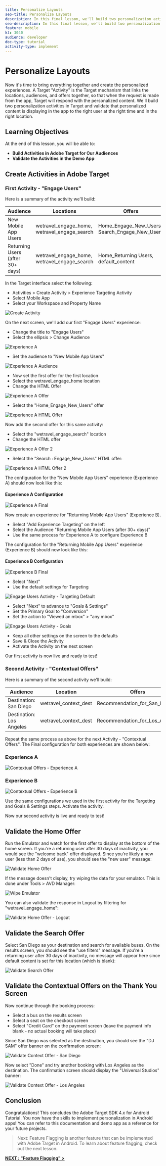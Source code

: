 ```yaml
---
title: Personalize Layouts
seo-title: Personalize Layouts
description: In this final lesson, we'll build two personalization activities in Target for our Audiences. We'll load and display the activities in the app and validate that content is displaying at the right time in the right locations.  
seo-description: In this final lesson, we'll build two personalization activities in Target for our Audiences. We'll load and display the activities in the app and validate that content is displaying at the right time in the right locations.
feature: mobile
kt: 3040
audience: developer
doc-type: tutorial
activity-type: implement
---
```


# Personalize Layouts

Now it's time to bring everything together and create the personalized experiences. A Target "Activity" is the Target mechanism that links the locations, audiences, and offers together, so that when the request is made from the app, Target will respond with the personalized content. We'll build two personalization activities in Target and validate that personalized content is displaying in the app to the right user at the right time and in the right location.

## Learning Objectives

At the end of this lesson, you will be able to:

* **Build Activities in Adobe Target for Our Audiences**
* **Validate the Activities in the Demo App**

## Create Activities in Adobe Target

### First Activity - "Engage Users"

Here is a summary of the activity we'll build:

| Audience | Locations | Offers |
|---|---|---|
| New Mobile App Users | wetravel_engage_home, wetravel_engage_search | Home_Engage_New_Users, Search_Engage_New_Users |
| Returning Users (after 30+ days) | wetravel_engage_home, wetravel_engage_search | Home_Returning Users, default_content |

In the Target interface select the following:

* Activities > Create Activity > Experience Targeting Activity
* Select Mobile App
* Select your Workspace and Property Name

![Create Activity](assets/activity_create.jpg)

On the next screen, we'll add our first "Engage Users" experience:

* Change the title to "Engage Users"
* Select the ellipsis > Change Audience

![Experience A](assets/activity_engage_users_a.jpg)

* Set the audience to "New Mobile App Users"

![Experience A Audience](assets/activity_engage_users_a_audience.jpg)

* Now set the first offer for the first location
* Select the wetravel_engage_home location
* Change the HTML Offer

![Experience A Offer](assets/activity_engage_users_a_offer.jpg)

* Select the "Home_Engage_New_Users" offer

![Experience A HTML Offer](assets/activity_engage_users_a_html_offer.jpg)

Now add the second offer for this same activity:

* Select the "wetravel_engage_search" location
* Change the HTML offer

![Experience A Offer 2](assets/activity_engage_users_a_offer2.jpg)

* Select the "Search : Engage_New_Users" HTML offer:

![Experience A HTML Offer 2](assets/activity_engage_users_a_html_offer2.jpg)

The configuration for the "New Mobile App Users" experience (Experience A) should now look like this:

#### Experience A Configuration

![Experience A Final](assets/activity_engage_users_a_final.jpg)

Now create an experience for "Returning Mobile App Users" (Experience B).

* Select "Add Experience Targeting" on the left
* Select the Audience "Returning Mobile App Users (after 30+ days)"
* Use the same process for Experience A to configure Experience B

The configuration for the "Returning Mobile App Users" experience (Experience B) should now look like this:

#### Experience B Configuration

![Experience B Final](assets/activity_engage_users_b_final.jpg)

* Select "Next"
* Use the default settings for Targeting

![Engage Users Activity - Targeting Default](assets/activity_engage_users_targeting.jpg)

* Select "Next" to advance to "Goals & Settings"
* Set the Primary Goal to "Conversion"
* Set the action to "Viewed an mbox" > "any mbox"

![Engage Users Activity - Goals](assets/activity_engage_users_goals.jpg)

* Keep all other settings on the screen to the defaults
* Save & Close the Activity
* Activate the Activity on the next screen

Our first activity is now live and ready to test!

### Second Activity - "Contextual Offers"

Here is a summary of the second activity we'll build:

| Audience | Location | Offers |
| --- | --- | --- |
| Destination: San Diego | wetravel_context_dest | Recommendation_for_San_Diego |
| Destination: Los Angeles | wetravel_context_dest | Recommendation_for_Los_Angeles |

Repeat the same process as above for the next Activity - "Contextual Offers". The Final configuration for both experiences are shown below:

### Experience A

![Contextual Offers - Experience A](assets/activity_contextual_a_final.jpg)

### Experience B

![Contextual Offers - Experience B](assets/activity_contextual_b_final.jpg)

Use the same configurations we used in the first activity for the Targeting and Goals & Settings steps. Activate the activity.

Now our second activity is live and ready to test!

## Validate the Home Offer

Run the Emulator and watch for the first offer to display at the bottom of the home screen. If you're a returning user after 30 days of inactivity, you would see the "welcome back" offer displayed. Since you're likely a new user (less than 2 days of use), you should see the "new user" message:

![Validate Home Offer](assets/layout_home_validate.jpg)

If the message doesn't display, try wiping the data for your emulator. This is done under Tools > AVD Manager:

![Wipe Emulator](assets/layout_home_validate_avd_wipe.jpg)

You can also validate the response in Logcat by filtering for "wetravel_engage_home":

![Validate Home Offer - Logcat](assets/layout_home_validate_logcat.jpg)

## Validate the Search Offer

Select San Diego as your destination and search for available buses. On the results screen, you should see the "use filters" message. If you're a returning user after 30 days of inactivity, no message will appear here since default content is set for this location (which is blank):

![Validate Search Offer](assets/layout_search_validate.jpg)

## Validate the Contextual Offers on the Thank You Screen

Now continue through the booking process:

* Select a bus on the results screen
* Select a seat on the checkout screen
* Select "Credit Card" on the payment screen (leave the payment info blank - no actual booking will take place)

Since San Diego was selected as the destination, you should see the "DJ SAM" offer banner on the confirmation screen:

![Validate Context Offer - San Diego](assets/layout_context_san_diego.jpg)

Now select "Done" and try another booking with Los Angeles as the destination. The confirmation screen should display the "Universal Studios" banner:

![Validate Context Offer - Los Angeles](assets/layout_context_los_angeles.jpg)

## Conclusion

Congratulations! This concludes the Adobe Target SDK 4.x for Android Tutorial. You now have the skills to implement personalization in Android apps! You can refer to this documentation and demo app as a reference for your future projects.

>Next: Feature Flagging is another feature that can be implemented with Adobe Target in Android. To learn about feature flagging, check out the next lesson.

**[NEXT :  "Feature Flagging" >](download-and-update-the-sample-app.md)**
